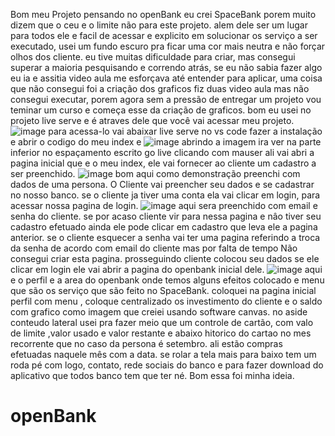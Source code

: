 Bom meu Projeto pensando no openBank eu crei SpaceBank porem muito dizem que o ceu e o limite não para este projeto. alem dele ser um lugar para todos ele e facil de acessar e explicito em solucionar os serviço a ser executado, usei um fundo escuro pra ficar uma cor mais neutra e não forçar olhos dos cliente.
eu tive muitas dificuldade para criar, mas consegui superar a maioria pesquisando e correndo atrás, se eu não sabia fazer algo eu ia e assitia video aula me esforçava até entender para aplicar, uma coisa que não consegui foi a criação dos graficos fiz duas video aula mas não consegui executar, porem agora sem a pressão de entregar um projeto vou teminar um curso e começa esse da criação de graficos.
bom eu usei no projeto live serve e é atraves dele que você vai acessar meu projeto. ![image](https://user-images.githubusercontent.com/84948264/135766620-69d6552a-4eb6-4f22-95ce-9dbb76389cfb.png)
para acessa-lo vai abaixar live serve no vs code fazer a instalação e abrir o codigo do meu index e ![image](https://user-images.githubusercontent.com/84948264/135766700-3e433e54-5de1-42f4-aaa1-2dc89793707e.png) abrindo a imagem ira ver na parte inferior no espaçamento escrito go live clicando com mauser ali vai abri a pagina inicial que e o meu index, ele vai fornecer ao cliente um cadastro a ser preenchido.
![image](https://user-images.githubusercontent.com/84948264/135766894-88d7209e-6afc-4a20-86ed-c03a0dfd8daf.png)
bom aqui como demonstração preenchi com dados de uma persona. O Cliente vai preencher seu dados e se cadastrar no nosso banco.
se o cliente ja tiver uma conta ela vai clicar em login, para acessar nossa pagina de login.
![image](https://user-images.githubusercontent.com/84948264/135767030-a9461395-185a-4862-a3b3-c4b58c2dd545.png)
aqui sera preenchido com email e senha do cliente.
se por acaso cliente vir para nessa pagina e nâo tiver seu cadastro efetuado ainda ele pode clicar em cadastro que leva ele a pagina anterior.
se o cliente esquecer a senha vai ter uma pagina referindo a troca da senha de acordo com email do cliente mas por falta de tempo Não consegui criar esta pagina.
prosseguindo cliente colocou seu dados se ele clicar em login ele vai abrir a pagina do openbank inicial dele.
![image](https://user-images.githubusercontent.com/84948264/135767220-caa0fa9f-0f17-4443-b550-5b590770cfd9.png)
aqui e o perfil e a area do openbank onde temos alguns efeitos colocado e menu que são os serviço que são feito no SpaceBank. coloquei na pagina inicial perfil com menu , coloque centralizado os investimento do cliente e o saldo com grafico como imagem que creiei usando software canvas. no aside conteudo lateral usei pra fazer meio que um controle de cartão, com valo de limite ,valor usado e valor restante e abaixo hitorico do cartao no mes recorrente que no caso da persona é setembro. ali estão compras efetuadas naquele mês com a data. se rolar a tela mais para baixo tem um roda pé com logo, contato, rede sociais do banco e para fazer download do aplicativo que todos banco tem que ter né. Bom essa foi minha ideia.
# openBank

